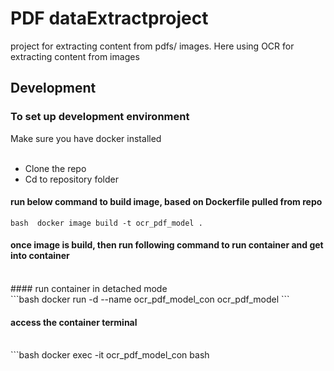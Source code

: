 # PDF dataExtractproject
project for extracting content from pdfs/ images. 
Here using OCR for extracting content from images

## Development
### To set up development environment
Make sure you have docker installed <br>
<br>


- Clone the repo
- Cd to repository folder

#### run below command to build image, based on Dockerfile pulled from repo 
```bash  docker image build -t ocr_pdf_model . ```
<br>

#### once image is build, then run following command to run container and get into container 
<br>
#### run container in detached mode
<br>
```bash  docker run -d --name ocr_pdf_model_con ocr_pdf_model  ``` 
 
#### access the container terminal 
<br>
```bash docker exec -it ocr_pdf_model_con bash
